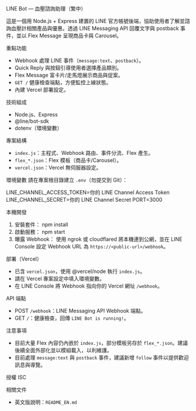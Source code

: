 LINE Bot — 血壓諮詢助理（繁中）

這是一個用 Node.js + Express 建置的 LINE 官方帳號後端，協助使用者了解並諮詢血壓計相關產品與優惠。透過 LINE Messaging API 回覆文字與 postback 事件，並以 Flex Message 呈現商品卡與 Carousel。

重點功能
- Webhook 處理 LINE 事件（`message:text`、`postback`）。
- Quick Reply 與按鈕引導使用者選擇產品類別。
- Flex Message 富卡片/走馬燈展示商品與促案。
- `GET /` 健康檢查端點，方便監控上線狀態。
- 內建 Vercel 部署設定。

技術組成
- Node.js、Express
- @line/bot-sdk
- dotenv（環境變數）

專案結構
- `index.js`：主程式、Webhook 路由、事件分流、Flex 產生。
- `flex_*.json`：Flex 模板（商品卡/Carousel）。
- `vercel.json`：Vercel 無伺服器設定。

環境變數
請在專案根目錄建立 `.env`（勿提交到 Git）：

LINE_CHANNEL_ACCESS_TOKEN=你的 LINE Channel Access Token
LINE_CHANNEL_SECRET=你的 LINE Channel Secret
PORT=3000

本機開發
1) 安裝套件：
   npm install
2) 啟動服務：
   npm start
3) 曝露 Webhook：
   使用 ngrok 或 cloudflared 將本機連到公網，並在 LINE Console 設定 Webhook URL 為 `https://<public-url>/webhook`。

部署（Vercel）
- 已含 `vercel.json`，使用 @vercel/node 執行 `index.js`。
- 請在 Vercel 專案設定中填入環境變數。
- 在 LINE Console 將 Webhook 指向你的 Vercel 網址 `/webhook`。

API 端點
- POST `/webhook`：LINE Messaging API Webhook 端點。
- GET `/`：健康檢查，回傳 `LINE Bot is running!`。

注意事項
- 目前大量 Flex 內容仍內嵌於 `index.js`，部分模板另存於 `flex_*.json`。建議後續全面外部化並以模組載入，以利維護。
- 目前處理 `message:text` 與 `postback` 事件，建議新增 `follow` 事件以提供歡迎訊息與導覽。

授權
ISC

相關文件
- 英文版說明：`README_EN.md`
